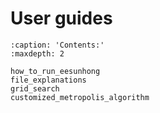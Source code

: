 # User guides

```{toctree}
:caption: 'Contents:'
:maxdepth: 2

how_to_run_eesunhong
file_explanations
grid_search
customized_metropolis_algorithm
```
